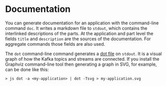 # Documentation

You can generate documentation for an application with the command-line command `doc`. It writes a markdown file to `stdout`, which contains the interlinked descriptions of the parts. At the application and part level the fields `title` and `description` are the sources of the documentation. For aggregate commands those fields are also used.

The `dot` command-line command generates a [dot file](https://www.graphviz.org) on `stdout`. It is a visual graph of how the Kafka topics and streams are connected. If you install the Graphviz command-line tool then generating a graph in SVG, for example, can be done like this:

```
> js dot -a <my-application> | dot -Tsvg > my-application.svg
```
